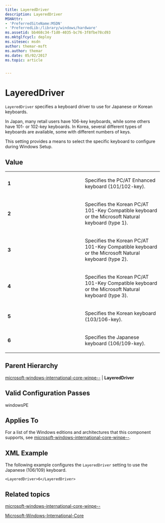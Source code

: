 ```yaml
---
title: LayeredDriver
description: LayeredDriver
MSHAttr:
- 'PreferredSiteName:MSDN'
- 'PreferredLib:/library/windows/hardware'
ms.assetid: bb468c34-f1d0-4035-bc76-3f8fbe78cd93
ms.mktglfcycl: deploy
ms.sitesec: msdn
author: themar-msft
ms.author: themar
ms.date: 05/02/2017
ms.topic: article


---
```


# LayeredDriver


`LayeredDriver` specifies a keyboard driver to use for Japanese or Korean keyboards.

In Japan, many retail users have 106-key keyboards, while some others have 101- or 102-key keyboards. In Korea, several different types of keyboards are available, some with different numbers of keys.

This setting provides a means to select the specific keyboard to configure during Windows Setup.

## Value


<table>
<colgroup>
<col width="50%" />
<col width="50%" />
</colgroup>
<tbody>
<tr class="odd">
<td><p><strong>1</strong></p></td>
<td><p>Specifies the PC/AT Enhanced keyboard (101/102-key).</p></td>
</tr>
<tr class="even">
<td><p><strong>2</strong></p></td>
<td><p>Specifies the Korean PC/AT 101-Key Compatible keyboard or the Microsoft Natural keyboard (type 1).</p></td>
</tr>
<tr class="odd">
<td><p><strong>3</strong></p></td>
<td><p>Specifies the Korean PC/AT 101-Key Compatible keyboard or the Microsoft Natural keyboard (type 2).</p></td>
</tr>
<tr class="even">
<td><p><strong>4</strong></p></td>
<td><p>Specifies the Korean PC/AT 101-Key Compatible keyboard or the Microsoft Natural keyboard (type 3).</p></td>
</tr>
<tr class="odd">
<td><p><strong>5</strong></p></td>
<td><p>Specifies the Korean keyboard (103/106-key).</p></td>
</tr>
<tr class="even">
<td><p><strong>6</strong></p></td>
<td><p>Specifies the Japanese keyboard (106/109-key).</p></td>
</tr>
</tbody>
</table>

 

## Parent Hierarchy


[microsoft-windows-international-core-winpe--](microsoft-windows-international-core-winpe.md) | **LayeredDriver**

## Valid Configuration Passes


windowsPE

## Applies To


For a list of the Windows editions and architectures that this component supports, see [microsoft-windows-international-core-winpe--](microsoft-windows-international-core-winpe.md).

## XML Example


The following example configures the `LayeredDriver` setting to use the Japanese (106/109) keyboard.

```
<LayeredDriver>6</LayeredDriver>
```

## Related topics


[microsoft-windows-international-core-winpe--](microsoft-windows-international-core-winpe.md)

[Microsoft-Windows-International-Core](microsoft-windows-international-core.md)

 

 







